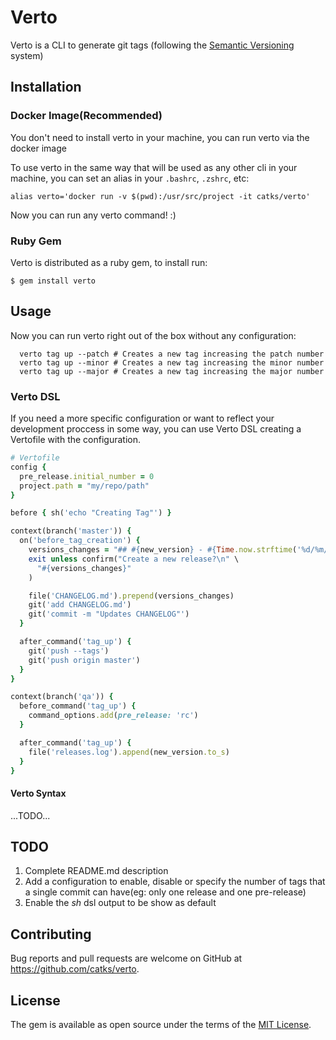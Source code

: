 # Verto

Verto is a CLI to generate git tags (following the [Semantic Versioning](https://semver.org/) system)

## Installation

### Docker Image(Recommended)

You don't need to install verto in your machine, you can run verto via the docker image

To use verto in the same way that will be used as any other cli in your machine, you can set an alias in your `.bashrc`, `.zshrc`, etc:

```
alias verto='docker run -v $(pwd):/usr/src/project -it catks/verto'
```

Now you can run any verto command! :)

### Ruby Gem
Verto is distributed as a ruby gem, to install run:

```
$ gem install verto
```

## Usage

Now you can run verto right out of the box without any configuration:

```
  verto tag up --patch # Creates a new tag increasing the patch number
  verto tag up --minor # Creates a new tag increasing the minor number
  verto tag up --major # Creates a new tag increasing the major number
```

### Verto DSL

If you need a more specific configuration or want to reflect your development proccess in some way, you can use Verto DSL creating a Vertofile with the configuration.

```ruby
# Vertofile
config {
  pre_release.initial_number = 0
  project.path = "my/repo/path"
}

before { sh('echo "Creating Tag"') }

context(branch('master')) {
  on('before_tag_creation') {
    versions_changes = "## #{new_version} - #{Time.now.strftime('%d/%m/%Y')}\n"
    exit unless confirm("Create a new release?\n" \
      "#{versions_changes}"
    )

    file('CHANGELOG.md').prepend(versions_changes)
    git('add CHANGELOG.md')
    git('commit -m "Updates CHANGELOG"')
  }

  after_command('tag_up') {
    git('push --tags')
    git('push origin master')
  }
}

context(branch('qa')) {
  before_command('tag_up') {
    command_options.add(pre_release: 'rc')
  }

  after_command('tag_up') {
    file('releases.log').append(new_version.to_s)
  }
}

```

#### Verto Syntax

...TODO...

## TODO

  1. Complete README.md description
  2. Add a configuration to enable, disable or specify the number of tags that a single commit can have(eg: only one release and one pre-release)
  3. Enable the *sh* dsl output to be show as default

## Contributing

Bug reports and pull requests are welcome on GitHub at https://github.com/catks/verto.

## License

The gem is available as open source under the terms of the [MIT License](https://opensource.org/licenses/MIT).
